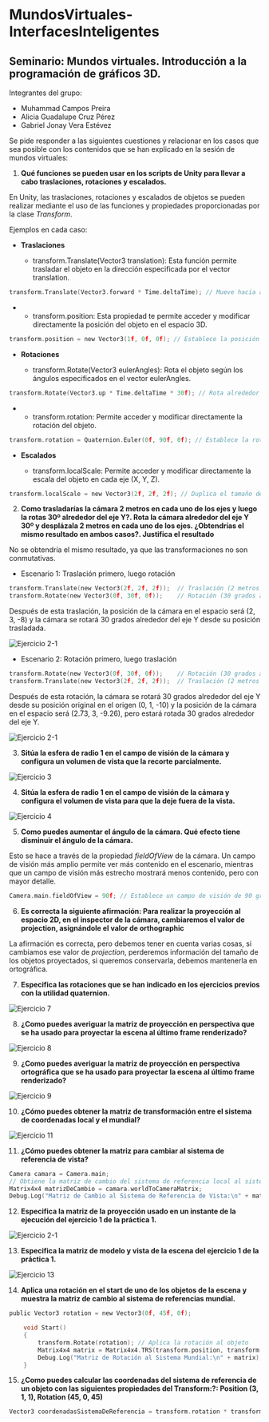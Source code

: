  # MundosVirtuales-InterfacesInteligentes
## Seminario: Mundos virtuales. Introducción a la programación de gráficos 3D.
Integrantes del grupo:
- Muhammad Campos Preira
- Alicia Guadalupe Cruz Pérez
- Gabriel Jonay Vera Estévez

Se pide responder a las siguientes cuestiones y relacionar en los casos que sea posible con los contenidos que se han explicado en la sesión de mundos virtuales:

1. **Qué funciones se pueden usar en los scripts de Unity para llevar a cabo traslaciones, rotaciones y escalados.**

En Unity, las traslaciones, rotaciones y escalados de objetos se pueden realizar mediante el uso de las funciones y propiedades proporcionadas por la clase *Transform*.

Ejemplos en cada caso:

  + **Traslaciones**

    - transform.Translate(Vector3 translation): Esta función permite trasladar el objeto en la dirección especificada por el vector translation.
```C
transform.Translate(Vector3.forward * Time.deltaTime); // Mueve hacia adelante
```
+
    - transform.position: Esta propiedad te permite acceder y modificar directamente la posición del objeto en el espacio 3D.
```C
transform.position = new Vector3(1f, 0f, 0f); // Establece la posición en (1, 0, 0)
```
  + **Rotaciones**

    - transform.Rotate(Vector3 eulerAngles): Rota el objeto según los ángulos especificados en el vector eulerAngles.
```C
transform.Rotate(Vector3.up * Time.deltaTime * 30f); // Rota alrededor del eje Y
```
+
    - transform.rotation: Permite acceder y modificar directamente la rotación del objeto.
```C
transform.rotation = Quaternion.Euler(0f, 90f, 0f); // Establece la rotación a 90 grados alrededor del eje Y
```
  + **Escalados**

    - transform.localScale: Permite acceder y modificar directamente la escala del objeto en cada eje (X, Y, Z).
```C
transform.localScale = new Vector3(2f, 2f, 2f); // Duplica el tamaño del objeto en todo
```

2. **Como trasladarías la cámara 2 metros en cada uno de los ejes y luego la rotas 30º alrededor del eje Y?. Rota la cámara alrededor del eje Y 30º y desplázala 2 metros en cada uno de los ejes. ¿Obtendrías el mismo resultado en ambos casos?. Justifica el resultado**

No se obtendría el mismo resultado, ya que las transformaciones no son conmutativas.
  + Escenario 1: Traslación primero, luego rotación
```C
transform.Translate(new Vector3(2f, 2f, 2f));  // Traslación (2 metros en cada eje)
transform.Rotate(new Vector3(0f, 30f, 0f));    // Rotación (30 grados alrededor del eje Y)
```
Después de esta traslación, la posición de la cámara en el espacio será (2, 3, -8) y la cámara se rotará 30 grados alrededor del eje Y desde su posición trasladada.

![Ejercicio 2-1](ej2-2.png)

  + Escenario 2: Rotación primero, luego traslación
```C
transform.Rotate(new Vector3(0f, 30f, 0f));    // Rotación (30 grados alrededor del eje Y)
transform.Translate(new Vector3(2f, 2f, 2f));  // Traslación (2 metros en cada eje)
```
Después de esta rotación, la cámara se rotará 30 grados alrededor del eje Y desde su posición original en el origen (0, 1, -10) y la posición de la cámara en el espacio será (2.73, 3, -9.26), pero estará rotada 30 grados alrededor del eje Y.

![Ejercicio 2-1](ej2-1.png)


3. **Sitúa la esfera de radio 1 en el campo de visión de la cámara y configura un volumen de vista que la recorte parcialmente.**

![Ejercicio 3](ej3.png)

4. **Sitúa la esfera de radio 1 en el campo de visión de la cámara y configura el volumen de vista para que la deje fuera de la vista.**

![Ejercicio 4](ej4.png)

5. **Como puedes aumentar el ángulo de la cámara. Qué efecto tiene disminuir el ángulo de la cámara.**

Esto se hace a través de la propiedad *fieldOfView* de la cámara. Un campo de visión más amplio permite ver más contenido en el escenario, mientras que un campo de visión más estrecho mostrará menos contenido, pero con mayor detalle.
```C
Camera.main.fieldOfView = 90f; // Establece un campo de visión de 90 grados
```

6. **Es correcta la siguiente afirmación: Para realizar la proyección al espacio 2D, en el inspector de la cámara, cambiaremos el valor de projection, asignándole el valor de orthographic**

La afirmación es correcta, pero debemos tener en cuenta varias cosas, si cambiamos ese valor de *projection*, perderemos información del tamaño de los objetos proyectados, si queremos conservarla, debemos mantenerla en ortográfica.

7. **Especifica las rotaciones que se han indicado en los ejercicios previos con la utilidad quaternion.**

![Ejercicio 7](ej7.png)

8. **¿Como puedes averiguar la matriz de proyección en perspectiva que se ha usado para proyectar la escena al último frame renderizado?**

![Ejercicio 8](ej8.png)

9. **¿Como puedes averiguar la matriz de proyección en perspectiva ortográfica que se ha usado para proyectar la escena al último frame renderizado?**

![Ejercicio 9](ej9.png)

10. **¿Cómo puedes obtener la matriz de transformación entre el sistema de coordenadas local y el mundial?**

![Ejercicio 11](ej10.png)

11. **¿Cómo puedes obtener la matriz para cambiar al sistema de referencia de vista?**
```C
Camera camara = Camera.main;  
// Obtiene la matriz de cambio del sistema de referencia local al sistema de referencia de vista
Matrix4x4 matrizDeCambio = camara.worldToCameraMatrix;
Debug.Log("Matriz de Cambio al Sistema de Referencia de Vista:\n" + matrizDeCambio);
````
12. **Especifica la matriz de la proyección usado en un instante de la ejecución del ejercicio 1 de la práctica 1.**

![Ejercicio 2-1](ej12.png)

13. **Especifica la matriz de modelo y vista de la escena del ejercicio 1 de la práctica 1.**

![Ejercicio 13](ej13.png)

14. **Aplica una rotación en el start de uno de los objetos de la escena y muestra la matriz de cambio al sistema de referencias mundial.**

```C
public Vector3 rotation = new Vector3(0f, 45f, 0f);

    void Start()
    {
        transform.Rotate(rotation); // Aplica la rotación al objeto
        Matrix4x4 matrix = Matrix4x4.TRS(transform.position, transform.rotation, transform.localScale);
        Debug.Log("Matriz de Rotación al Sistema Mundial:\n" + matrix);
    }
```

15. **¿Como puedes calcular las coordenadas del sistema de referencia de un objeto con las siguientes propiedades del Transform:?: 
Position (3, 1, 1), Rotation (45, 0, 45)**
```C
Vector3 coordenadasSistemaDeReferencia = transform.rotation * transform.position;
```
